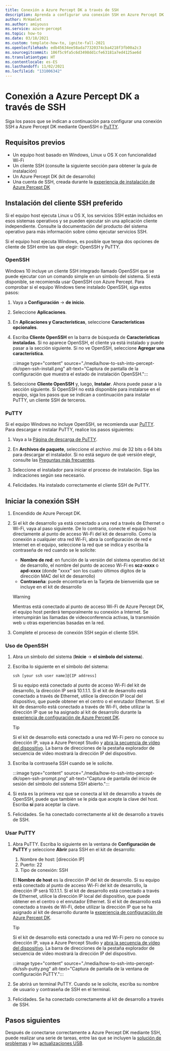 ```yaml
---
title: Conexión a Azure Percept DK a través de SSH
description: Aprenda a configurar una conexión SSH en Azure Percept DK con PuTTY
author: MrHamlet
ms.author: amiyouss
ms.service: azure-percept
ms.topic: how-to
ms.date: 03/18/2021
ms.custom: template-how-to, ignite-fall-2021
ms.openlocfilehash: edb45634ee58ada77320374cba4218f3fb00a2c3
ms.sourcegitcommit: 106f5c9fa5c6d3498dd1cfe63181a7ed4125ae6d
ms.translationtype: HT
ms.contentlocale: es-ES
ms.lasthandoff: 11/02/2021
ms.locfileid: "131006342"
---
```

# <a name="connect-to-azure-percept-dk-over-ssh"></a>Conexión a Azure Percept DK a través de SSH

Siga los pasos que se indican a continuación para configurar una conexión SSH a Azure Percept DK mediante OpenSSH o [PuTTY](https://www.chiark.greenend.org.uk/~sgtatham/putty/latest.html).

## <a name="prerequisites"></a>Requisitos previos

- Un equipo host basado en Windows, Linux u OS X con funcionalidad Wi-Fi
- Un cliente SSH (consulte la siguiente sección para obtener la guía de instalación)
- Un Azure Percept DK (kit de desarrollo)
- Una cuenta de SSH, creada durante la [experiencia de instalación de Azure Percept DK](./quickstart-percept-dk-set-up.md)

## <a name="install-your-preferred-ssh-client"></a>Instalación del cliente SSH preferido

Si el equipo host ejecuta Linux u OS X, los servicios SSH están incluidos en esos sistemas operativos y se pueden ejecutar sin una aplicación cliente independiente. Consulte la documentación del producto del sistema operativo para más información sobre cómo ejecutar servicios SSH.

Si el equipo host ejecuta Windows, es posible que tenga dos opciones de cliente de SSH entre las que elegir: OpenSSH y PuTTY.

### <a name="openssh"></a>OpenSSH

Windows 10 incluye un cliente SSH integrado llamado OpenSSH que se puede ejecutar con un comando simple en un símbolo del sistema. Si está disponible, se recomienda usar OpenSSH con Azure Percept. Para comprobar si el equipo Windows tiene instalado OpenSSH, siga estos pasos:

1. Vaya a **Configuración** -> **de inicio**.

1. Seleccione **Aplicaciones**.

1. En **Aplicaciones y Características**, seleccione **Características opcionales**.

1. Escriba **Cliente OpenSSH** en la barra de búsqueda de **Características instaladas**. Si no aparece OpenSSH, el cliente ya está instalado y puede pasar a la sección siguiente. Si no ve OpenSSH, seleccione **Agregar una característica**.

    :::image type="content" source="./media/how-to-ssh-into-percept-dk/open-ssh-install.png" alt-text="Captura de pantalla de la configuración que muestra el estado de instalación OpenSSH.":::

1. Seleccione **Cliente OpenSSH** y, luego, **Instalar**. Ahora puede pasar a la sección siguiente. Si OpenSSH no está disponible para instalarse en el equipo, siga los pasos que se indican a continuación para instalar PuTTY, un cliente SSH de terceros.

### <a name="putty"></a>PuTTY

Si el equipo Windows no incluye OpenSSH, se recomienda usar [PuTTY](https://www.chiark.greenend.org.uk/~sgtatham/putty/latest.html). Para descargar e instalar PuTTY, realice los pasos siguientes:

1. Vaya a la [Página de descarga de PuTTY](https://www.chiark.greenend.org.uk/~sgtatham/putty/latest.html).

1. En **Archivos de paquete**, seleccione el archivo .msi de 32 bits o 64 bits para descargar el instalador. Si no está seguro de qué versión elegir, consulte las [Preguntas más frecuentes](https://www.chiark.greenend.org.uk/~sgtatham/putty/faq.html#faq-32bit-64bit).

1. Seleccione el instalador para iniciar el proceso de instalación. Siga las indicaciones según sea necesario.

1. Felicidades. Ha instalado correctamente el cliente SSH de PuTTY.

## <a name="initiate-the-ssh-connection"></a>Iniciar la conexión SSH

1. Encendido de Azure Percept DK.

1. Si el kit de desarrollo ya está conectado a una red a través de Ethernet o Wi-Fi, vaya al paso siguiente. De lo contrario, conecte el equipo host directamente al punto de acceso Wi-Fi del kit de desarrollo. Como la conexión a cualquier otra red Wi-Fi, abra la configuración de red e Internet en el equipo, seleccione la red que se indica y escriba la contraseña de red cuando se le solicite:

    - **Nombre de red**: en función de la versión del sistema operativo del kit de desarrollo, el nombre del punto de acceso Wi-Fi es **scz-xxxx** o **apd-xxxx** (donde "xxxx" son los cuatro últimos dígitos de la dirección MAC del kit de desarrollo)
    - **Contraseña**: puede encontrarla en la Tarjeta de bienvenida que se incluye en el kit de desarrollo

    > [!WARNING]
    > Mientras está conectado al punto de acceso Wi-Fi de Azure Percept DK, el equipo host perderá temporalmente su conexión a Internet. Se interrumpirán las llamadas de videoconferencia activas, la transmisión web u otras experiencias basadas en la red.

1. Complete el proceso de conexión SSH según el cliente SSH.

### <a name="using-openssh"></a>Uso de OpenSSH

1. Abra un símbolo del sistema (**Inicie** -> **el símbolo del sistema**).

1. Escriba lo siguiente en el símbolo del sistema:

    ```console
    ssh [your ssh user name]@[IP address]
    ```

    Si su equipo está conectado al punto de acceso Wi-Fi del kit de desarrollo, la dirección IP será 10.1.1.1. Si el kit de desarrollo está conectado a través de Ethernet, utilice la dirección IP local del dispositivo, que puede obtener en el centro o el enrutador Ethernet. Si el kit de desarrollo está conectado a través de Wi-Fi, debe utilizar la dirección IP que se ha asignado al kit de desarrollo durante la [experiencia de configuración de Azure Percept DK](./quickstart-percept-dk-set-up.md).

    > [!TIP]
    > Si el kit de desarrollo está conectado a una red Wi-Fi pero no conoce su dirección IP, vaya a Azure Percept Studio y [abra la secuencia de vídeo del dispositivo](./how-to-view-video-stream.md). La barra de direcciones de la pestaña explorador de secuencia de vídeo mostrará la dirección IP del dispositivo.

1. Escriba la contraseña SSH cuando se le solicite.

    :::image type="content" source="./media/how-to-ssh-into-percept-dk/open-ssh-prompt.png" alt-text="Captura de pantalla del inicio de sesión del símbolo del sistema SSH abierto.":::

1. Si esta es la primera vez que se conecta al kit de desarrollo a través de OpenSSH, puede que también se le pida que acepte la clave del host. Escriba **sí** para aceptar la clave.

1. Felicidades. Se ha conectado correctamente al kit de desarrollo a través de SSH.

### <a name="using-putty"></a>Usar PuTTY

1. Abra PuTTY. Escriba lo siguiente en la ventana de **Configuración de PuTTY** y seleccione **Abrir** para SSH en el kit de desarrollo:

    1. Nombre de host: [dirección IP]
    1. Puerto: 22
    1. Tipo de conexión: SSH

    El **Nombre de host** es la dirección IP del kit de desarrollo. Si su equipo está conectado al punto de acceso Wi-Fi del kit de desarrollo, la dirección IP será 10.1.1.1. Si el kit de desarrollo está conectado a través de Ethernet, utilice la dirección IP local del dispositivo, que puede obtener en el centro o el enrutador Ethernet. Si el kit de desarrollo está conectado a través de Wi-Fi, debe utilizar la dirección IP que se ha asignado al kit de desarrollo durante la [experiencia de configuración de Azure Percept DK](./quickstart-percept-dk-set-up.md).

    > [!TIP]
    > Si el kit de desarrollo está conectado a una red Wi-Fi pero no conoce su dirección IP, vaya a Azure Percept Studio y [abra la secuencia de vídeo del dispositivo](./how-to-view-video-stream.md). La barra de direcciones de la pestaña explorador de secuencia de vídeo mostrará la dirección IP del dispositivo.

    :::image type="content" source="./media/how-to-ssh-into-percept-dk/ssh-putty.png" alt-text="Captura de pantalla de la ventana de configuración PuTTY.":::

1. Se abrirá un terminal PuTTY. Cuando se le solicite, escriba su nombre de usuario y contraseña de SSH en el terminal.

1. Felicidades. Se ha conectado correctamente al kit de desarrollo a través de SSH.

## <a name="next-steps"></a>Pasos siguientes

Después de conectarse correctamente a Azure Percept DK mediante SSH, puede realizar una serie de tareas, entre las que se incluyen la [solución de problemas](./troubleshoot-dev-kit.md) y las [actualizaciones USB](./how-to-update-via-usb.md).
